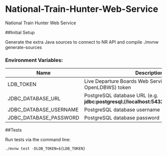 # National-Train-Hunter-Web-Service
National Train Hunter Web Service

##Initial Setup

Generate the extra Java sources to connect to NR API and compile
./mvnw generate-sources

### Environment Variables:

| Name                   | Description                                                                                 |  
|------------------------|---------------------------------------------------------------------------------------------|
| LDB_TOKEN              | Live Departure Boards Web Service (LDBWS / OpenLDBWS) token                                 |
| JDBC_DATABASE_URL      | PostgreSQL database URL (e.g. <b>jdbc:postgresql://localhost:5432/nationaltrainhunter</b>)  |
| JDBC_DATABASE_USERNAME | PostgreSQL database username                                                                |
| JDBC_DATABASE_PASSWORD | PostgreSQL database password                                                                |

##Tests

Run tests via the command line:

```./mvnw test -DLDB_TOKEN=${LDB_TOKEN}```